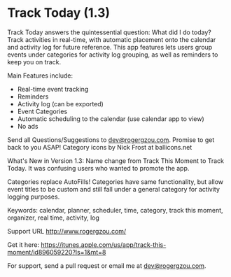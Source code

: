 Track Today (1.3)
===============

Track Today answers the quintessential question: What did I do today? Track activities in real-time, with automatic placement onto the calendar and activity log for future reference. This app features lets users group events under categories for activity log grouping, as well as reminders to keep you on track. 

Main Features include: 

* Real-time event tracking 
* Reminders 
* Activity log (can be exported) 
* Event Categories 
* Automatic scheduling to the calendar (use calendar app to view) 
* No ads 

Send all Questions/Suggestions to dev@rogergzou.com. Promise to get back to you ASAP! 
Category icons by Nick Frost at ballicons.net 

What's New in Version 1.3: Name change from Track This Moment to Track Today. It was confusing users who wanted to promote the app. 

Categories replace AutoFills! Categories have same functionality, but allow event titles to be custom and still fall under a general category for activity logging purposes.


Keywords: calendar, planner, scheduler, time, category, track this moment, organizer, real time, activity, log

Support URL http://www.rogergzou.com/

Get it here: https://itunes.apple.com/us/app/track-this-moment/id896059220?ls=1&mt=8

For support, send a pull request or email me at dev@rogergzou.com.
